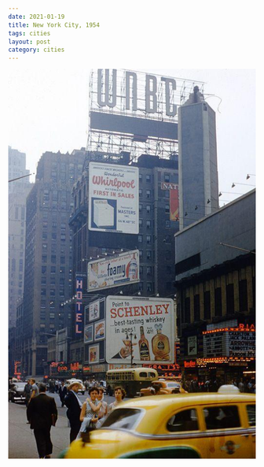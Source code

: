 ```yaml
---
date: 2021-01-19
title: New York City, 1954
tags: cities
layout: post
category: cities
---
```


![nyc15](https://raw.githubusercontent.com/muneer78/muneer78.github.io/master/images/nyc15.jpeg)